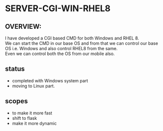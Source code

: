 # SERVER-CGI-WIN-RHEL8

## OVERVIEW:
I have developed a CGI based CMD for both Windows and RHEL 8. 
<br/> We can start the CMD in our base OS and from that we can control our base OS i.e. Windows and also control RHEL8 from the same.
<br/> Even we can control both the OS from our mobile also.


## status
- completed with Windows system part
- moving to Linux part.

## scopes
- to make it more fast
- shift to flask 
- make it more dynamic
